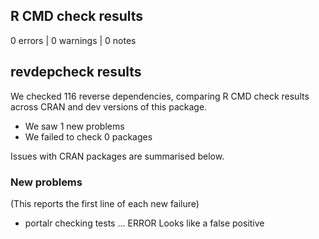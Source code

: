 ## R CMD check results

0 errors | 0 warnings | 0 notes

## revdepcheck results

We checked 116 reverse dependencies, comparing R CMD check results across CRAN and dev versions of this package.

 * We saw 1 new problems
 * We failed to check 0 packages

Issues with CRAN packages are summarised below.

### New problems
(This reports the first line of each new failure)

* portalr
  checking tests ... ERROR
  Looks like a false positive
